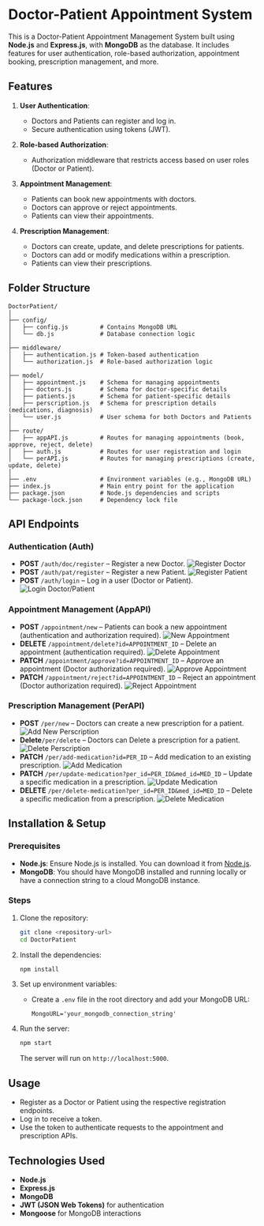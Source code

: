 # Doctor-Patient Appointment System

This is a Doctor-Patient Appointment Management System built using **Node.js** and **Express.js**, with **MongoDB** as the database. It includes features for user authentication, role-based authorization, appointment booking, prescription management, and more.

## Features

1. **User Authentication**:
   - Doctors and Patients can register and log in.
   - Secure authentication using tokens (JWT).
   
2. **Role-based Authorization**:
   - Authorization middleware that restricts access based on user roles (Doctor or Patient).

3. **Appointment Management**:
   - Patients can book new appointments with doctors.
   - Doctors can approve or reject appointments.
   - Patients can view their appointments.
   
4. **Prescription Management**:
   - Doctors can create, update, and delete prescriptions for patients.
   - Doctors can add or modify medications within a prescription.
   - Patients can view their prescriptions.

## Folder Structure

```
DoctorPatient/
│
├── config/
│   ├── config.js         # Contains MongoDB URL
│   └── db.js             # Database connection logic
│
├── middleware/
│   ├── authentication.js # Token-based authentication
│   └── authorization.js  # Role-based authorization logic
│
├── model/
│   ├── appointment.js    # Schema for managing appointments
│   ├── doctors.js        # Schema for doctor-specific details
│   ├── patients.js       # Schema for patient-specific details
│   ├── perscription.js   # Schema for prescription details (medications, diagnosis)
│   └── user.js           # User schema for both Doctors and Patients
│
├── route/
│   ├── appAPI.js         # Routes for managing appointments (book, approve, reject, delete)
│   ├── auth.js           # Routes for user registration and login
│   └── perAPI.js         # Routes for managing prescriptions (create, update, delete)
│
├── .env                  # Environment variables (e.g., MongoDB URL)
├── index.js              # Main entry point for the application
├── package.json          # Node.js dependencies and scripts
└── package-lock.json     # Dependency lock file
```

## API Endpoints

### Authentication (Auth)

- **POST** `/auth/doc/register` – Register a new Doctor.
![Register Doctor](https://github.com/amjadkhanniazi/doctorpatient/blob/add-screenshots-folder/updateMedication.jpg?raw=true)
- **POST** `/auth/pat/register` – Register a new Patient.
![Register Patient](https://github.com/amjadkhanniazi/doctorpatient/blob/add-screenshots-folder/patRegister.jpg?raw=true)
- **POST** `/auth/login` – Log in a user (Doctor or Patient).
![Login Doctor/Patient](https://github.com/amjadkhanniazi/doctorpatient/blob/add-screenshots-folder/login.jpg?raw=true)

### Appointment Management (AppAPI)

- **POST** `/appointment/new` – Patients can book a new appointment (authentication and authorization required).
![New Appointment](https://github.com/amjadkhanniazi/doctorpatient/blob/add-screenshots-folder/newAppointment.jpg?raw=true)
- **DELETE** `/appointment/delete?id=APPOINTMENT_ID` – Delete an appointment (authentication required).
![Delete Appointment](https://github.com/amjadkhanniazi/doctorpatient/blob/add-screenshots-folder/deleteAppointment.jpg?raw=true)
- **PATCH** `/appointment/approve?id=APPOINTMENT_ID` – Approve an appointment (Doctor authorization required).
![Approve Appointment](https://github.com/amjadkhanniazi/doctorpatient/blob/add-screenshots-folder/approveAppointment.jpg?raw=true)
- **PATCH** `/appointment/reject?id=APPOINTMENT_ID` – Reject an appointment (Doctor authorization required).
![Reject Appointment](https://github.com/amjadkhanniazi/doctorpatient/blob/add-screenshots-folder/rejectAppointment.jpg?raw=true)

### Prescription Management (PerAPI)

- **POST** `/per/new` – Doctors can create a new prescription for a patient.
![Add New Perscription](https://github.com/amjadkhanniazi/doctorpatient/blob/add-screenshots-folder/addPerscription.jpg?raw=true)
- **Delete**`/per/delete` – Doctors can Delete a prescription for a patient.
![Delete Perscription](https://github.com/amjadkhanniazi/doctorpatient/blob/add-screenshots-folder/deletePerscription.jpg?raw=true)
- **PATCH** `/per/add-medication?id=PER_ID` – Add medication to an existing prescription.
![Add Medication](https://github.com/amjadkhanniazi/doctorpatient/blob/add-screenshots-folder/addMedication.jpg?raw=true)
- **PATCH** `/per/update-medication?per_id=PER_ID&med_id=MED_ID` – Update a specific medication in a prescription.
![Update Medication](https://github.com/amjadkhanniazi/doctorpatient/blob/add-screenshots-folder/updateMedication.jpg?raw=true)
- **DELETE** `/per/delete-medication?per_id=PER_ID&med_id=MED_ID` – Delete a specific medication from a prescription.
![Delete Medication](https://github.com/amjadkhanniazi/doctorpatient/blob/add-screenshots-folder/deleteMedication.jpg?raw=true)

## Installation & Setup

### Prerequisites

- **Node.js**: Ensure Node.js is installed. You can download it from [Node.js](https://nodejs.org/).
- **MongoDB**: You should have MongoDB installed and running locally or have a connection string to a cloud MongoDB instance.

### Steps

1. Clone the repository:
    ```bash
    git clone <repository-url>
    cd DoctorPatient
    ```

2. Install the dependencies:
    ```bash
    npm install
    ```

3. Set up environment variables:
    - Create a `.env` file in the root directory and add your MongoDB URL:
      ```
      MongoURL='your_mongodb_connection_string'
      ```

4. Run the server:
    ```bash
    npm start
    ```

   The server will run on `http://localhost:5000`.

## Usage

- Register as a Doctor or Patient using the respective registration endpoints.
- Log in to receive a token.
- Use the token to authenticate requests to the appointment and prescription APIs.

## Technologies Used

- **Node.js**
- **Express.js**
- **MongoDB**
- **JWT (JSON Web Tokens)** for authentication
- **Mongoose** for MongoDB interactions
